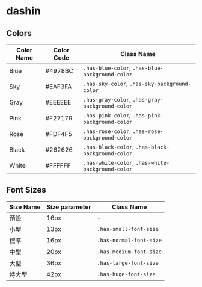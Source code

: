 # dashin

## Colors

|Color Name	|Color Code	|Class Name											|
|-----------|-----------|---------------------------------------------------|
|Blue		|#4978BC	|`.has-blue-color`, `.has-blue-background-color`	|
|Sky		|#EAF3FA	|`.has-sky-color`, `.has-sky-background-color`		|
|Gray		|#EEEEEE	|`.has-gray-color`, `.has-gray-background-color`	|
|Pink		|#F27179	|`.has-pink-color`, `.has-pink-background-color`	|
|Rose		|#FDF4F5	|`.has-rose-color`, `.has-rose-background-color`	|
|Black		|#262626	|`.has-black-color`, `.has-black-background-color`	|
|White		|#FFFFFF	|`.has-white-color`, `.has-white-background-color`	|

## Font Sizes

|Size Name	|Size parameter	|Class Name				|
|-----------|---------------|-----------------------|
|預設		|16px			|-						|
|小型		|13px			|`.has-small-font-size`	|
|標準		|16px			|`.has-normal-font-size`|
|中型		|20px			|`.has-medium-font-size`|
|大型		|36px			|`.has-large-font-size`	|
|特大型		|42px			|`.has-huge-font-size`	|